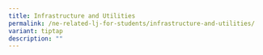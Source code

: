 ```yaml
---
title: Infrastructure and Utilities
permalink: /ne-related-lj-for-students/infrastructure-and-utilities/
variant: tiptap
description: ""
---
```

